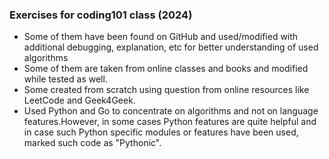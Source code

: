 ### Exercises for coding101 class (2024)

* Some of them have been found on GitHub and used/modified with additional debugging, explanation, etc for better understanding of used algorithms
* Some of them are taken from online classes and books and modified while tested as well.
* Some created from scratch using question from online resources like LeetCode and Geek4Geek.
* Used Python and Go to concentrate on algorithms and not on language features.However, in some cases Python features are quite helpful and in case such Python specific modules or features have been used, marked such code as "Pythonic".